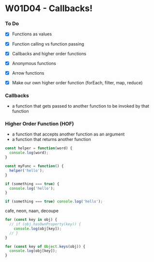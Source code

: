 # W01D04 - Callbacks!

### To Do
- [x] Functions as values
- [x] Function calling vs function passing
- [x] Callbacks and higher order functions
- [x] Anonymous functions
- [x] Arrow functions
- [x] Make our own higher order function (forEach, filter, map, reduce)


### Callbacks
* a function that gets passed to another function to be invoked by that function

### Higher Order Function (HOF)
* a function that accepts another function as an argument
* a function that returns another function


```js
const helper = function(word) {
  console.log(word);
}

const myFunc = function() {
  helper('hello');
}
```

```js
if (something === true) {
  console.log('hello');
}

if (something === true) console.log('hello');

```


cafe, neon, naan, decoupe


```js
for (const key in obj) {
  // if (obj.hasOwnProperty(key)) {
    console.log(obj[key]);
  // }
}

for (const key of Object.keys(obj)) {
  console.log(obj[key]);
}
```





